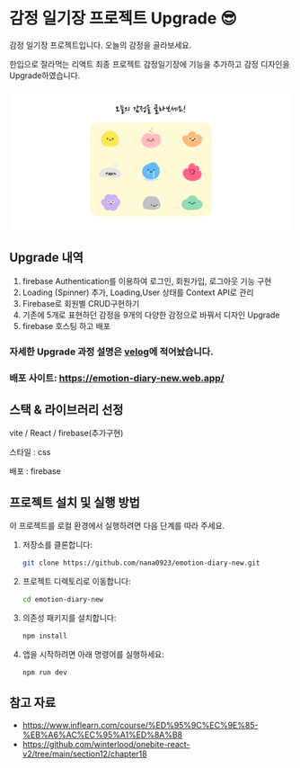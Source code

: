 # 감정 일기장 프로젝트 Upgrade 😎

감정 일기장 프로젝트입니다.
오늘의 감정을 골라보세요.

한입으로 잘라먹는 리액트 최종 프로젝트 감정일기장에 기능을 추가하고 감정 디자인을 Upgrade하였습니다.

![thumbnail.png](public\thumbnail.png)

## Upgrade 내역

1. firebase Authentication를 이용하여 로그인, 회원가입, 로그아웃 기능 구현
2. Loading (Spinner) 추가, Loading,User 상태를 Context API로 관리
3. Firebase로 회원별 CRUD구현하기
4. 기존에 5개로 표현하던 감정을 9개의 다양한 감정으로 바꿔서 디자인 Upgrade
5. firebase 호스팅 하고 배포

### 자세한 Upgrade 과정 설명은 [velog](https://velog.io/@nah0923/series/%EA%B0%90%EC%A0%95%EC%9D%BC%EA%B8%B0%EC%9E%A5Upgrade)에 적어놨습니다.

### 배포 사이트: https://emotion-diary-new.web.app/

## 스택 & 라이브러리 선정

vite / React / firebase(추가구현)

스타일 : css

배포 : firebase

## 프로젝트 설치 및 실행 방법

이 프로젝트를 로컬 환경에서 실행하려면 다음 단계를 따라 주세요.

1. 저장소를 클론합니다:

   ```bash
   git clone https://github.com/nana0923/emotion-diary-new.git
   ```

2. 프로젝트 디렉토리로 이동합니다:

   ```bash
   cd emotion-diary-new
   ```

3. 의존성 패키지를 설치합니다:

   ```bash
   npm install
   ```

4. 앱을 시작하려면 아래 명령어를 실행하세요:

   ```bash
   npm run dev
   ```

## 참고 자료

- https://www.inflearn.com/course/%ED%95%9C%EC%9E%85-%EB%A6%AC%EC%95%A1%ED%8A%B8
- https://github.com/winterlood/onebite-react-v2/tree/main/section12/chapter18
